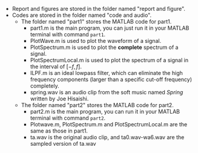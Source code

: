 * Report and figures are stored in the folder named "report and figure".
* Codes are stored in the folder named "code and audio".
  * The folder named "part1" stores the MATLAB code for part1. 
    * part1.m is the main program, you can just run it in your MATLAB terminal with command `part1`.
    * PlotWave.m is used to plot the waveform of a signal.
    * PlotSpectrum.m is used to plot the **complete** spectrum of a signal.
    * PlotSpectrumLocal.m is used to plot the spectrum of a signal in the interval of $[-f,f]$.
    * ILPF.m is an ideal lowpass filter, which can eliminate the high frequency components (larger than a specific cut-off frequency) completely. 
    * spring.wav is an audio clip from the soft music named *Spring* written by Joe Hisaishi.
  * The folder named "part2" stores the MATLAB code for part2. 
    * part2.m is the main program, you can run it in your MATLAB terminal with command `part2`.
    * Plotwave.m, PlotSpectrum.m and PlotSpectrumLocal.m are the same as those in part1.
    * ta.wav is the original audio clip, and ta0.wav-wa6.wav are the sampled version of ta.wav

